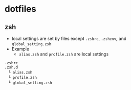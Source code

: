 # dotfiles

## zsh
- local settings are set by files except `.zshrc`, `.zshenv`, and `global_setting.zsh`
- Example
  - `alias.zsh` and `profile.zsh` are local settings

```
.zshrc
.zsh.d
　└ alias.zsh
　└ profile.zsh
　└ global_setting.zsh
```
